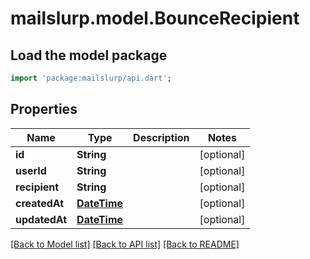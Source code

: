 # mailslurp.model.BounceRecipient

## Load the model package
```dart
import 'package:mailslurp/api.dart';
```

## Properties
Name | Type | Description | Notes
------------ | ------------- | ------------- | -------------
**id** | **String** |  | [optional] 
**userId** | **String** |  | [optional] 
**recipient** | **String** |  | [optional] 
**createdAt** | [**DateTime**](DateTime) |  | [optional] 
**updatedAt** | [**DateTime**](DateTime) |  | [optional] 

[[Back to Model list]](../README#documentation-for-models) [[Back to API list]](../README#documentation-for-api-endpoints) [[Back to README]](../README)



